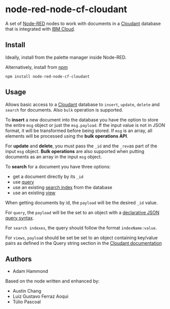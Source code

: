 node-red-node-cf-cloudant
=========================
A set of [Node-RED](https://nodered.org) nodes to work with documents
in a [Cloudant](https://cloudant.com) database that is integrated with
[IBM Cloud](https://cloud.ibm.com).

Install
-------
Ideally, install from the palette manager inside Node-RED.

Alternatively, install from [npm](http://npmjs.org)
```
npm install node-red-node-cf-cloudant
```

Usage
-----
Allows basic access to a [Cloudant](https://cloudant.com) database to
`insert`, `update`, `delete` and `search` for documents. Also `bulk`
operation is supported.

To **insert** a new document into the database you have the option to store
the entire `msg` object or just the `msg.payload`. If the input value is not
in JSON format, it will be transformed before being stored. If `msg` is an array,
all elements will be processed using the **bulk operations API**.

For **update** and **delete**, you must pass the `_id` and the `_rev`as part
of the input `msg` object. **Bulk operations** are also supported when putting documents as
an array in the input `msg` object.

To **search** for a document you have three options:
* get a document directly by its `_id`
* use [query](https://cloud.ibm.com/docs/Cloudant?topic=Cloudant-query)
* use an existing [search index](https://cloud.ibm.com/docs/Cloudant?topic=Cloudant-search#queries)
from the database
* use an existing [view](https://cloud.ibm.com/docs/Cloudant?topic=Cloudant-using-views)

When getting documents by id, the `payload` will be the desired `_id` value.

For `query`, the `payload` will be the set to an object with a [declarative JSON query syntax](https://cloud.ibm.com/docs/Cloudant?topic=Cloudant-query).

For `search indexes`, the query should follow the format `indexName:value`.

For `views`, `payload` should be set be set to an object containing key/value pairs
as defined in the Query string section in the [Cloudant documentation](https://cloud.ibm.com/docs/Cloudant?topic=Cloudant-using-views)

Authors
-------
* Adam Hammond

Based on the node written and enhanced by:
* Austin Chang
* Luiz Gustavo Ferraz Aoqui
* Túlio Pascoal
